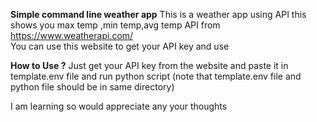 **Simple command line weather app**
This is a weather app using API this shows you max temp ,min temp,avg temp
API from https://www.weatherapi.com/   
You can use this website to get your API key and use 

**How to Use ?**
Just get your API key from the website and paste it in template.env file and run python script (note that template.env file and python file should be in same directory) 

I am learning so would appreciate any your thoughts
